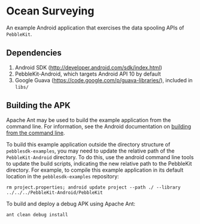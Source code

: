 # Ocean Surveying

An example Android application that exercises the data spooling APIs of `PebbleKit`.

## Dependencies

1. Android SDK (http://developer.android.com/sdk/index.html)
1. PebbleKit-Android, which targets Android API 10 by default
1. Google Guava (https://code.google.com/p/guava-libraries/), included in `libs/`

## Building the APK

Apache Ant may be used to build the example application from the command line.
For information, see the Android documentation on [building from the command line](http://developer.android.com/tools/building/building-cmdline.html).

To build this example application outside the directory structure of `pebblesdk-examples`, you may need to update the relative path of the `PebbleKit-Android` directory.
To do this, use the android command line tools to update the build scripts, indicating the new relative path to the
PebbleKit directory.
For example, to compile this example application in its default location in the `pebblesdk-examples` repository:

    rm project.properties; android update project --path ./ --library ../../../PebbleKit-Android/PebbleKit

To build and deploy a debug APK using Apache Ant:

    ant clean debug install

